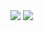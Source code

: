 <span><img align="center" src="https://github-readme-stats.vercel.app/api?username=awohsen&theme=transparent&hide_border=true&show_icons=true&count_private=true&custom_title=Github%20Stats"/></span>
<span><img align="center" src="https://github-readme-stats.vercel.app/api/wakatime?username=awohsen&theme=transparent&layout=compact&hide_border=true&range=last_7_days&custom_title=Last%20Week%20Stats"/></span>

<!--
[![](https://github-readme-stats.vercel.app/api?username=awohsen&theme=transparent&hide_border=true&show_icons=true&count_private=true&custom_title=Github%20Stats)](https://github.com/awohsen?tab=repositories&type=source)
![](https://github-readme-stats.vercel.app/api/wakatime?username=awohsen&theme=transparent&layout=compact&hide_border=true&range=last_7_days&custom_title=Last%20Week%20Stats)

- 🔭 I’m currently working on ...
- 🌱 I’m currently learning ...
- 👯 I’m looking to collaborate on ...
- 🤔 I’m looking for help with ...
- 💬 Ask me about ...
- 📫 How to reach me: ...
- 😄 Pronouns: ...
- ⚡ Fun fact: ...
-->
